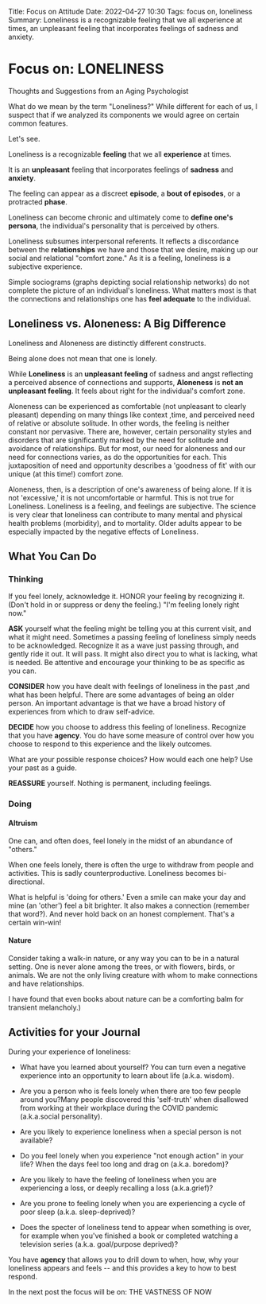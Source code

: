 Title: Focus on Attitude
Date: 2022-04-27 10:30
Tags: focus on, loneliness
Summary: Loneliness is a recognizable feeling that we all experience at times, an unpleasant feeling that incorporates feelings of sadness and anxiety.

# Focus on: LONELINESS

Thoughts and Suggestions from an Aging Psychologist

What do we mean by the term "Loneliness?" While different for each of us, I suspect that if we analyzed its components we would agree on certain common features.

Let's see.

Loneliness is a recognizable **feeling** that we all **experience** at times.

It is an **unpleasant** feeling that incorporates feelings of **sadness** and **anxiety**.

The feeling can appear as a discreet **episode**, a **bout of episodes**, or a protracted **phase**.

Loneliness can become chronic and ultimately come to **define one's persona**, the individual's personality that is perceived by others.

Loneliness subsumes interpersonal referents. It reflects a discordance between the **relationships** we have and those that we desire, making up our social and relational "comfort zone." As it is a feeling, loneliness is a subjective experience.

Simple sociograms (graphs depicting social relationship networks) do not complete the picture of an individual's loneliness. What matters most is that the connections and relationships one has **feel adequate** to the individual.

## Loneliness vs. Aloneness: A Big Difference

Loneliness and Aloneness are distinctly different constructs.

Being alone does not mean that one is lonely.

While **Loneliness** is an **unpleasant feeling** of sadness and angst reflecting a perceived absence of connections and supports, **Aloneness** is **not an unpleasant feeling**. It feels about right for the individual's comfort zone.

Aloneness can be experienced as comfortable (not unpleasant to clearly pleasant) depending on many things like context ,time, and perceived need of relative or absolute solitude. In other words, the feeling is neither constant nor pervasive. There are, however, certain personality styles and disorders that are significantly marked by the need for solitude and avoidance of relationships. But for most, our need for aloneness and our need for connections varies, as do the opportunities for each. This juxtaposition of need and opportunity describes a 'goodness of fit' with our unique (at this time!) comfort zone.

Aloneness, then, is a description of one's awareness of being alone. If it is not 'excessive,' it is not uncomfortable or harmful. This is not true for Loneliness. Loneliness is a feeling, and feelings are subjective. The science is very clear that loneliness can contribute to many mental and physical health problems (morbidity), and to mortality. Older adults appear to be especially impacted by the negative effects of Loneliness.

## What You Can Do

### Thinking

If you feel lonely, acknowledge it. HONOR your feeling by recognizing it. (Don't hold in or suppress or deny the feeling.) "I'm feeling lonely right now."

**ASK** yourself what the feeling might be telling you at this current visit, and what it might need. Sometimes a passing feeling of loneliness simply needs to be acknowledged. Recognize it as a wave just passing through, and gently ride it out. It will pass. It might also direct you to what is lacking, what is needed. Be attentive and encourage your thinking to be as specific as you can.

**CONSIDER** how you have dealt with feelings of loneliness in the past ,and what has been helpful. There are some advantages of being an older person. An important advantage is that we have a broad history of experiences from which to draw self-advice.

**DECIDE** how you choose to address this feeling of loneliness. Recognize that you have **agency**. You do have some measure of control over how you choose to respond to this experience and the likely outcomes.

What are your possible response choices? How would each one help? Use your past as a guide.

**REASSURE** yourself. Nothing is permanent, including feelings.

### Doing

#### Altruism

One can, and often does, feel lonely in the midst of an abundance of "others."

When one feels lonely, there is often the urge to withdraw from people and activities. This is sadly counterproductive. Loneliness becomes bi-directional.

What is helpful is 'doing for others.' Even a smile can make your day and mine (an 'other') feel a bit brighter. It also makes a connection (remember that word?). And never hold back on an honest complement. That's a certain win-win!

#### Nature

Consider taking a walk-in nature, or any way you can to be in a natural setting. One is never alone among the trees, or with flowers, birds, or animals. We are not the only living creature with whom to make connections and have relationships.

I have found that even books about nature can be a comforting balm for transient melancholy.)

## Activities for your Journal

During your experience of loneliness:

* What have you learned about yourself? You can turn even a negative experience into an opportunity to learn about life (a.k.a. wisdom).

* Are you a person who is feels lonely when there are too few people around you?Many people discovered this 'self-truth' when disallowed from working at their workplace during the COVID pandemic (a.k.a.social personality).

* Are you likely to experience loneliness when a special person is not available?

* Do you feel lonely when you experience "not enough action" in your life? When the days feel too long and drag on (a.k.a. boredom)?

* Are you likely to have the feeling of loneliness when you are experiencing a loss, or deeply recalling a loss (a.k.a.grief)?

* Are you prone to feeling lonely when you are experiencing a cycle of poor sleep (a.k.a. sleep-deprived)?

* Does the specter of loneliness tend to appear when something is over, for example when you've finished a book or completed watching a television series (a.k.a. goal/purpose deprived)?

You have **agency** that allows you to drill down to when, how, why your loneliness appears and feels -- and this provides a key to how to best respond.

In the next post the focus will be on: THE VASTNESS OF NOW
